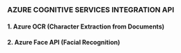 ### AZURE COGNITIVE SERVICES INTEGRATION API

#### 1. Azure OCR (Character Extraction from Documents)


#### 2. Azure Face API (Facial Recognition)